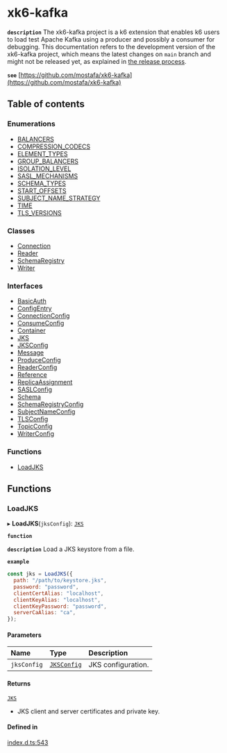 # xk6-kafka

**`description`**
The xk6-kafka project is a k6 extension that enables k6 users to load test Apache Kafka using a producer and possibly a consumer for debugging.
This documentation refers to the development version of the xk6-kafka project, which means the latest changes on `main` branch and might not be released yet, as explained in [the release process](https://github.com/mostafa/xk6-kafka#the-release-process).

**`see`** [https://github.com/mostafa/xk6-kafka](https://github.com/mostafa/xk6-kafka)

## Table of contents

### Enumerations

- [BALANCERS](enums/BALANCERS.md)
- [COMPRESSION_CODECS](enums/COMPRESSION_CODECS.md)
- [ELEMENT_TYPES](enums/ELEMENT_TYPES.md)
- [GROUP_BALANCERS](enums/GROUP_BALANCERS.md)
- [ISOLATION_LEVEL](enums/ISOLATION_LEVEL.md)
- [SASL_MECHANISMS](enums/SASL_MECHANISMS.md)
- [SCHEMA_TYPES](enums/SCHEMA_TYPES.md)
- [START_OFFSETS](enums/START_OFFSETS.md)
- [SUBJECT_NAME_STRATEGY](enums/SUBJECT_NAME_STRATEGY.md)
- [TIME](enums/TIME.md)
- [TLS_VERSIONS](enums/TLS_VERSIONS.md)

### Classes

- [Connection](classes/Connection.md)
- [Reader](classes/Reader.md)
- [SchemaRegistry](classes/SchemaRegistry.md)
- [Writer](classes/Writer.md)

### Interfaces

- [BasicAuth](interfaces/BasicAuth.md)
- [ConfigEntry](interfaces/ConfigEntry.md)
- [ConnectionConfig](interfaces/ConnectionConfig.md)
- [ConsumeConfig](interfaces/ConsumeConfig.md)
- [Container](interfaces/Container.md)
- [JKS](interfaces/JKS.md)
- [JKSConfig](interfaces/JKSConfig.md)
- [Message](interfaces/Message.md)
- [ProduceConfig](interfaces/ProduceConfig.md)
- [ReaderConfig](interfaces/ReaderConfig.md)
- [Reference](interfaces/Reference.md)
- [ReplicaAssignment](interfaces/ReplicaAssignment.md)
- [SASLConfig](interfaces/SASLConfig.md)
- [Schema](interfaces/Schema.md)
- [SchemaRegistryConfig](interfaces/SchemaRegistryConfig.md)
- [SubjectNameConfig](interfaces/SubjectNameConfig.md)
- [TLSConfig](interfaces/TLSConfig.md)
- [TopicConfig](interfaces/TopicConfig.md)
- [WriterConfig](interfaces/WriterConfig.md)

### Functions

- [LoadJKS](README.md#loadjks)

## Functions

### LoadJKS

▸ **LoadJKS**(`jksConfig`): [`JKS`](interfaces/JKS.md)

**`function`**

**`description`** Load a JKS keystore from a file.

**`example`**

```javascript
const jks = LoadJKS({
  path: "/path/to/keystore.jks",
  password: "password",
  clientCertAlias: "localhost",
  clientKeyAlias: "localhost",
  clientKeyPassword: "password",
  serverCaAlias: "ca",
});
```

#### Parameters

| Name        | Type                                   | Description        |
| :---------- | :------------------------------------- | :----------------- |
| `jksConfig` | [`JKSConfig`](interfaces/JKSConfig.md) | JKS configuration. |

#### Returns

[`JKS`](interfaces/JKS.md)

- JKS client and server certificates and private key.

#### Defined in

[index.d.ts:543](https://github.com/mostafa/xk6-kafka/blob/main/api-docs/index.d.ts#L543)
